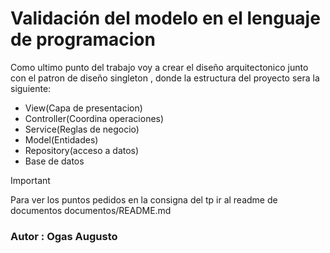 # Validación del modelo en el lenguaje de programacion
Como ultimo punto del trabajo voy a crear el diseño arquitectonico junto con el patron de diseño singleton , donde la estructura del proyecto sera la siguiente:  
- View(Capa de presentacion) 
- Controller(Coordina operaciones)  
- Service(Reglas de negocio)  
- Model(Entidades)  
- Repository(acceso a datos)  
- Base de datos  

>[!IMPORTANT]
>Para ver los puntos pedidos en la consigna del tp ir al readme de documentos
>documentos/README.md  



### Autor : Ogas Augusto


